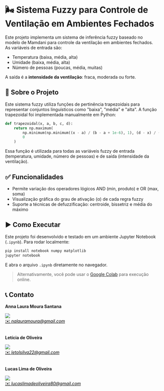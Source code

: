 # 🌬️ Sistema Fuzzy para Controle de Ventilação em Ambientes Fechados

Este projeto implementa um sistema de inferência fuzzy baseado no modelo de Mamdani para controle da ventilação em ambientes fechados. As variáveis de entrada são:

- Temperatura (baixa, média, alta)
- Umidade (baixa, média, alta)
- Número de pessoas (poucas, média, muitas)

A saída é a **intensidade da ventilação**: fraca, moderada ou forte.

## 📌 Sobre o Projeto

Este sistema fuzzy utiliza funções de pertinência trapezoidais para representar conjuntos linguísticos como "baixa", "média" e "alta". A função trapezoidal foi implementada manualmente em Python:

```python
def trapezoidal(x, a, b, c, d):
    return np.maximum(
        np.minimum(np.minimum((x - a) / (b - a + 1e-6), 1), (d - x) / (d - c + 1e-6)),
        0
    )
```

Essa função é utilizada para todas as variáveis fuzzy de entrada (temperatura, umidade, número de pessoas) e de saída (intensidade da ventilação).

## ✅ Funcionalidades

- Permite variação dos operadores lógicos AND (min, produto) e OR (max, soma)
- Visualização gráfica do grau de ativação (α) de cada regra fuzzy
- Suporte a técnicas de defuzzificação: centroide, bissetriz e média do máximo


## ▶️ Como Executar

Este projeto foi desenvolvido e testado em um ambiente Jupyter Notebook (`.ipynb`). Para rodar localmente:

```bash
pip install notebook numpy matplotlib
jupyter notebook
```

E abra o arquivo `.ipynb` diretamente no navegador.

> Alternativamente, você pode usar o [Google Colab](https://colab.research.google.com/) para execução online.

## 📞 Contato

<div>
 <p align="justify"><strong>Anna Laura Moura Santana</strong></p>
 <a href="https://t.me/">
 <img align="center" src="https://img.shields.io/badge/Telegram-2CA5E0?style=for-the-badge&logo=telegram&logoColor=white"/> 
 </a>
</div>
<a style="color:black" href="mailto:nalauramoura@gmail.com?subject=[GitHub]%20Source%20Dynamic%20Lists">
✉️ <i>nalauramoura@gmail.com</i>
</a>

<div>
 <br><p align="justify"><strong>Letícia de Oliveira</strong></p>
 <a href="https://t.me/letolsilva">
 <img align="center" src="https://img.shields.io/badge/Telegram-2CA5E0?style=for-the-badge&logo=telegram&logoColor=white"/> 
 </a>
</div>
<a style="color:black" href="mailto:letolsilva22@gmail.com?subject=[GitHub]%20Source%20Dynamic%20Lists">
✉️ <i>letolsilva22@gmail.com</i>
</a>

<div>
 <br><p align="justify"><strong>Lucas Lima de Oliveira</strong></p>
 <a href="https://t.me/">
 <img align="center" src="https://img.shields.io/badge/Telegram-2CA5E0?style=for-the-badge&logo=telegram&logoColor=white"/> 
 </a>
</div>
<a style="color:black" href="mailto:lucaslimadeoliveira80@gmail.com?subject=[GitHub]%20Source%20Dynamic%20Lists">
✉️ <i>lucaslimadeoliveira80@gmail.com</i>
</a>
